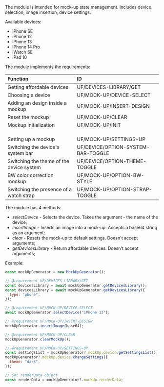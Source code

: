 The module is intended for mock-up state management. Includes device selection, image insertion, device settings.

Available devices:

- iPhone SE
- iPhone 12
- iPhone 13
- iPhone 14 Pro
- iWatch SE
- iPad 10

The module implements the requirements:

| Function                                 | ID                                 |
| :--------------------------------------- | :--------------------------------- |
| Getting affordable devices               | UF/DEVICES-LIBRARY/GET             |
| Choosing a device                        | UF/MOCK-UP/DEVICE-SELECT           |
| Adding an design inside a mockup         | UF/MOCK-UP/INSERT-DESIGN           |
| Reset the mockup                         | UF/MOCK-UP/CLEAR                   |
| Mockup initialization                    | UF/MOCK-UP/INIT                    |
| <br /> Setting up a mockup               | <br /> UF/MOCK-UP/SETTINGS-UP      |
| Switching the device's system bar        | UF/DEVICE/OPTION-SYSTEM-BAR-TOGGLE |
| Switching the theme of the device system | UF/DEVICE/OPTION-THEME-TOGGLE      |
| BW color correction mockup               | UF/MOCK-UP/OPTION-BW-STYLE         |
| Switching the presence of a watch strap  | UF/MOCK-UP/OPTION-STRAP-TOGGLE     |

The module has 4 methods:

- _selectDevice_ - Selects the device. Takes the argument - the name of the device;
- _insertImage_ - Inserts an image into a mock-up. Accepts a base64 string as an argument;
- _clear_ - Resets the mock-up to default settings. Doesn't accept arguments;
- _getDevicesLibrary_ - Return affordable devices. Doesn't accept arguments;

Example:

```js
const mockUpGenerator = new MockUpGenerator();

// @requirement UF/DEVICES-LIBRARY/GET
const devicesLibrary = await mockUpGenerator.getDevicesLibrary();
const devicesLibrary = await mockUpGenerator.getDevicesLibrary({
  type: "phone",
});

// @requirement UF/MOCK-UP/DEVICE-SELECT
await mockUpGenerator.selectDevice("iPhone 13");

// @requirement UF/MOCK-UP/INSERT-DESIGN
mockUpGenerator.insertImage(base64);

// @requirement UF/MOCK-UP/CLEAR
mockUpGenerator.clearMockUp();

// @requirement UF/MOCK-UP/SETTINGS-UP
const settingsList = mockUpGenerator?.mockUp.device.getSettingsList();
mockUpGenerator?.mockUp.device.changeSettings({
  theme: "dark",
});

// Get renderData object
const renderData = mockUpGenerator?.mockUp.renderData;
```
